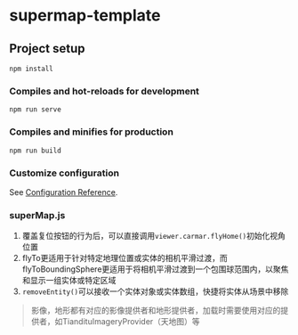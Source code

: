 # supermap-template

## Project setup
```
npm install
```

### Compiles and hot-reloads for development
```
npm run serve
```

### Compiles and minifies for production
```
npm run build
```

### Customize configuration
See [Configuration Reference](https://cli.vuejs.org/config/).


### superMap.js
1. 覆盖复位按钮的行为后，可以直接调用`viewer.carmar.flyHome()`初始化视角位置
2. flyTo更适用于针对特定地理位置或实体的相机平滑过渡，而flyToBoundingSphere更适用于将相机平滑过渡到一个包围球范围内，以聚焦和显示一组实体或特定区域
3. `removeEntity()`可以接收一个实体对象或实体数组，快捷将实体从场景中移除

> 影像，地形都有对应的影像提供者和地形提供者，加载时需要使用对应的提供者，如TiandituImageryProvider（天地图）等
 